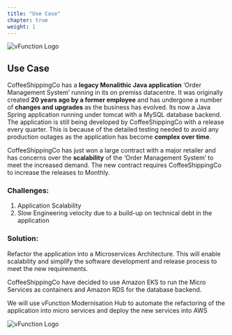 ```yaml
---
title: "Use Case"
chapter: true
weight: 1
---
```


![vFunction Logo](/images/vFunction.png)

## Use Case

CoffeeShippingCo has a **legacy Monalithic Java application** ‘Order Management System’ running in its on premiss datacentre. It was originally created **20 years ago by a former employee** and has undergone a number of **changes and upgrades** as the business has evolved. Its now a Java Spring application running under tomcat with a MySQL database backend. The application is still being developed by CoffeeShippingCo with a release every quarter. This is because of the detailed testing needed to avoid any production outages as the application has become **complex over time**.

CoffeeShippingCo has just won a large contract with a major retailer and has concerns over the **scalability** of the ‘Order Management System’ to meet the increased demand. The new contract requires CoffeeShippingCo to increase the releases to Monthly.

### Challenges:

1)	Application Scalability
2)	Slow Engineering velocity due to a build-up on technical debt in the application

### Solution:

Refactor the application into a Microservices Architecture. This will enable scalability and simplify the software development and release process to meet the new requirements.

CoffeeShippingCo have decided to use Amazon EKS to run the Micro Services as containers and Amazon RDS for the database backend.

We will use vFunction Modernisation Hub to automate the refactoring of the application into micro services and deploy the new services into AWS



![vFunction Logo](/images/vFunction.png)
